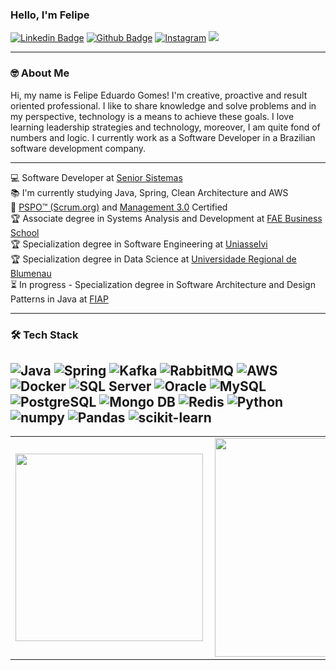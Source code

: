 ### Hello, I'm Felipe
[![Linkedin Badge](https://img.shields.io/badge/-LinkedIn-0077B5?style=flat&logo=Linkedin&logoColor=white&link=https://www.linkedin.com/in/felipe-eduardo-gomes/)](https://www.linkedin.com/in/felipe-eduardo-gomes/) [![Github Badge](https://img.shields.io/badge/-Github-242A2D?style=flat&logo=Github&logoColor=white&link=https://github.com/gomesfg/)](https://github.com/gomesfg/) [![Instagram](https://img.shields.io/badge/-instagram-D42F8A?style=flat&logo=instagram&logoColor=white&link=https://www.instagram.com/felipegomes91/)](https://www.instagram.com/felipegomes91/) ![](https://komarev.com/ghpvc/?username=gomesfg)

---

### 🤓 About Me
Hi, my name is Felipe Eduardo Gomes! I'm creative, proactive and result oriented professional. I like to share knowledge and solve problems and in my perspective, technology is a means to achieve these goals. I love learning leadership strategies and technology, moreover, I am quite fond of numbers and logic. I currently work as a Software Developer in a Brazilian software development company. 

---

💻 Software Developer at [Senior Sistemas](https://www.senior.com.br/) <br/>
📚 I'm currently studying Java, Spring, Clean Architecture and AWS <br/>
📄 [PSPO™ (Scrum.org)](https://www.credly.com/badges/7a577364-a8a6-4c7e-8cfd-22bcd05f72e7?source=linked_in_profile) and [Management 3.0](https://management30.com/badges/felipe-eduardo-gomes-62634508963a9ece3192a3/) Certified <br/>
🏆 Associate degree in Systems Analysis and Development at [FAE Business School](https://fae.edu/) <br/>
🏆 Specialization degree in Software Engineering at [Uniasselvi](https://portal.uniasselvi.com.br/) <br/>
🏆 Specialization degree in Data Science at [Universidade Regional de Blumenau](https://www.furb.br/) <br/>
⏳ In progress - Specialization degree in Software Architecture and Design Patterns in Java at [FIAP](https://postech.fiap.com.br/)

---

### 🛠 Tech Stack
![Java](https://img.shields.io/badge/-Java-3A75B0?style=flat&logoColor=white&logo=java) ![Spring](https://img.shields.io/badge/-Spring-6DB33F?style=flat&logoColor=white&logo=spring) ![Kafka](https://img.shields.io/badge/-Kafka-231F20?style=flat&logoColor=white&logo=apachekafka) ![RabbitMQ](https://img.shields.io/badge/-RabbitMQ-FF6600?style=flat&logoColor=white&logo=rabbitmq) ![AWS](https://img.shields.io/badge/-AWS-ff961f?style=flat&logoColor=white&logo=amazonwebservices) ![Docker](https://img.shields.io/badge/-Docker-1090D1?style=flat&logoColor=white&logo=docker) ![SQL Server](https://img.shields.io/badge/-SQL_Server-white?style=flat&logoColor=black&logo=microsoftsqlserver) ![Oracle](https://img.shields.io/badge/-Oracle-red?style=flat&logoColor=white&logo=oracle) ![MySQL](https://img.shields.io/badge/-MySQL-1090D1?style=flat&logoColor=white&logo=mysql) ![PostgreSQL](https://img.shields.io/badge/-PostgreSQL-45D1FD?style=flat&logoColor=white&logo=postgresql) ![Mongo DB](https://img.shields.io/badge/-Mongo_DB-white?style=flat&logoColor=green&logo=mongodb) ![Redis](https://img.shields.io/badge/-Redis-white?style=flat&logoColor=red&logo=redis) ![Python](https://img.shields.io/badge/-Python-0077B5?style=flat&logoColor=white&logo=python) ![numpy](https://img.shields.io/badge/-numpy-black?style=flat&logoColor=white&logo=numpy) ![Pandas](https://img.shields.io/badge/-Pandas-green?style=flat&logoColor=white&logo=pandas) ![scikit-learn](https://img.shields.io/badge/-scikit_learn-ffdd19?style=flat&logoColor=white&logo=scikitlearn)
---

<center>
  <table>
    <tr>
        <td><img width="300px" align="left" src="https://github-readme-stats.vercel.app/api/top-langs/?username=gomesfg&layout=compact&count_private=true&langs_count=7&theme=dark" /></td>
        <td><img width="350px" align="left" src="https://github-readme-stats.vercel.app/api?username=gomesfg&show_icons=true&count_private=true&theme=dark" /></td>
    </tr>   
  </table>
</center>
